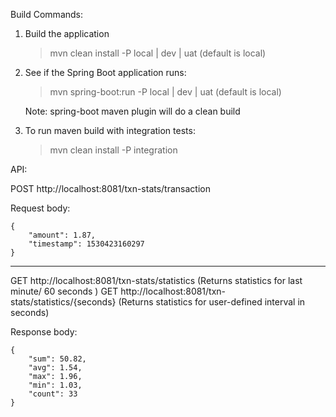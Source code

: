 
Build Commands:

1. Build the application

   > mvn clean install -P local | dev | uat (default is local)

2. See if the Spring Boot application runs:

   > mvn spring-boot:run -P local | dev | uat (default is local)

   Note: spring-boot maven plugin will do a clean build

3. To run maven build with integration tests:

   > mvn clean install -P integration


API:

POST http://localhost:8081/txn-stats/transaction

Request body:
```
{
    "amount": 1.87,
    "timestamp": 1530423160297
}
```

--------------------------------------------

GET http://localhost:8081/txn-stats/statistics (Returns statistics for last minute/ 60 seconds )
GET http://localhost:8081/txn-stats/statistics/{seconds} (Returns statistics for user-defined interval in seconds)

Response body:
```
{
    "sum": 50.82,
    "avg": 1.54,
    "max": 1.96,
    "min": 1.03,
    "count": 33
}
```